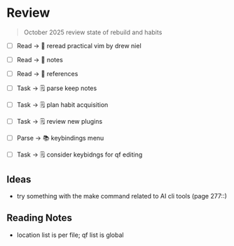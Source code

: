 # Review

> October 2025 review state of rebuild and habits

- [ ] Read -> 📖 reread practical vim by drew niel
- [ ] Read -> 📖 notes
- [ ] Read -> 📖 references

- [ ] Task -> 🗒️ parse keep notes
- [ ] Task -> 🗒️ plan habit acquisition
- [ ] Task -> 🗒️ review new plugins
- [ ] Parse -> 📚 keybindings menu

- [ ] Task -> 🗒️ consider keybidngs for qf editing

## Ideas

- try something with the make command related to AI cli tools (page 277::)

## Reading Notes

- location list is per file; qf list is global
